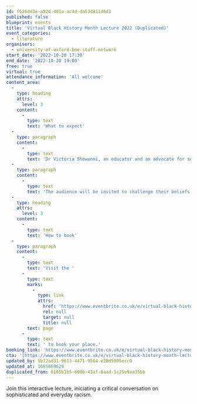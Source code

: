 ```yaml
---
id: f626dd3e-a92d-401a-ac4d-da53d811d6d1
published: false
blueprint: events
title: 'Virtual Black History Month Lecture 2022 (Duplicated)'
event_categories:
  - literature
organisers:
  - university-of-oxford-bme-staff-network
start_date: '2022-10-20 17:30'
end_date: '2022-10-20 19:00'
free: true
virtual: true
attendance_information: 'All welcome'
content_area:
  -
    type: heading
    attrs:
      level: 3
    content:
      -
        type: text
        text: 'What to expect'
  -
    type: paragraph
    content:
      -
        type: text
        text: 'Dr Victoria Showunmi, an educator and an advocate for social justice, will discover sociological and philosophical concepts and theories of critical Black feminists.'
  -
    type: paragraph
    content:
      -
        type: text
        text: 'The audience will be invited to challenge their beliefs as well-known phenomena are explored through the fresh lens of unacknowledged and hidden forms of sexism and racism. The lecture will uncover the true extent of the impact of discrimination on the wellbeing of Black people in a range of contexts. It will also consider how Black people can deploy strategies to combat racism. '
  -
    type: heading
    attrs:
      level: 3
    content:
      -
        type: text
        text: 'How to book'
  -
    type: paragraph
    content:
      -
        type: text
        text: 'Visit the '
      -
        type: text
        marks:
          -
            type: link
            attrs:
              href: 'https://www.eventbrite.co.uk/e/virtual-black-history-month-lecture-2022-tickets-408606371657?aff=ebdssbonlinesearch'
              rel: null
              target: null
              title: null
        text: page
      -
        type: text
        text: ' to book your place.'
booking_link: 'https://www.eventbrite.co.uk/e/virtual-black-history-month-lecture-2022-tickets-408606371657?aff=ebdssbonlinesearch'
cta: '[https://www.eventbrite.co.uk/e/virtual-black-history-month-lecture-2022-tickets-408606371657?aff=ebdssbonlinesearch](https://www.eventbrite.co.uk/e/virtual-black-history-month-lecture-2022-tickets-408606371657?aff=ebdssbonlinesearch)'
updated_by: 5b72ad31-9613-4471-9564-e28d5005ecc0
updated_at: 1665669629
duplicated_from: 6185b1b5-600b-43af-8aad-1c25e9aa35bb
---
```

Join this interactive lecture, iniciating a critical conversation on sophisticated and everyday racism.